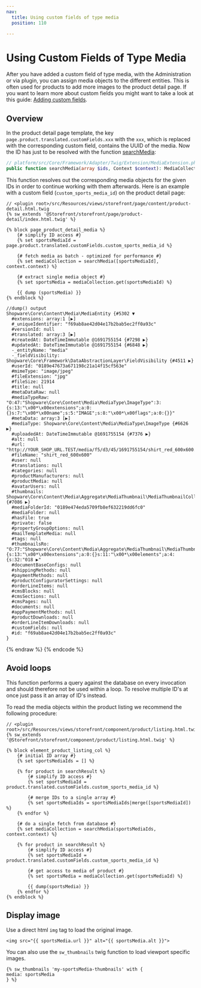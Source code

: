 ```yaml
---
nav:
  title: Using custom fields of type media
  position: 110

---
```


# Using Custom Fields of Type Media

After you have added a custom field of type media, with the Administration or via plugin, you can assign media objects to the different entities. This is often used for products to add more images to the product detail page. If you want to learn more about custom fields you might want to take a look at this guide: [Adding custom fields](../framework/custom-field/add-custom-field).

## Overview

In the product detail page template, the key `page.product.translated.customFields.xxx` with the `xxx`, which is replaced with the corresponding custom field, contains the UUID of the media. Now the ID has just to be resolved with the function [searchMedia](https://github.com/shopware/platform/blob/v6.3.4.1/src/Core/Framework/Adapter/Twig/Extension/MediaExtension.php#L31-L45):

```php
// platform/src/Core/Framework/Adapter/Twig/Extension/MediaExtension.php
public function searchMedia(array $ids, Context $context): MediaCollection { ... }
```

This function resolves out the corresponding media objects for the given IDs in order to continue working with them afterwards. Here is an example with a custom field \(`custom_sports_media_id`\) on the product detail page:

```twig
// <plugin root>/src/Resources/views/storefront/page/content/product-detail.html.twig
{% sw_extends '@Storefront/storefront/page/product-detail/index.html.twig' %}

{% block page_product_detail_media %}
    {# simplify ID access #}
    {% set sportsMediaId = page.product.translated.customFields.custom_sports_media_id %}

    {# fetch media as batch - optimized for performance #}
    {% set mediaCollection = searchMedia([sportsMediaId], context.context) %}

    {# extract single media object #}
    {% set sportsMedia = mediaCollection.get(sportsMediaId) %}

    {{ dump (sportsMedia) }}
{% endblock %}
```

```text
//dump() output
Shopware\Core\Content\Media\MediaEntity {#5302 ▼
  #extensions: array:1 [▶]
  #_uniqueIdentifier: "f69ab8ae42d04e17b2bab5ec2ff0a93c"
  #versionId: null
  #translated: array:3 [▶]
  #createdAt: DateTimeImmutable @1691755154 {#7298 ▶}
  #updatedAt: DateTimeImmutable @1691755154 {#6848 ▶}
  -_entityName: "media"
  -_fieldVisibility: Shopware\Core\Framework\DataAbstractionLayer\FieldVisibility {#4511 ▶}
  #userId: "0189e47673a671198c21a14f15cf563e"
  #mimeType: "image/jpeg"
  #fileExtension: "jpg"
  #fileSize: 21914
  #title: null
  #metaDataRaw: null
  #mediaTypeRaw: "O:47:"Shopware\Core\Content\Media\MediaType\ImageType":3:{s:13:"\x00*\x00extensions";a:0:{}s:7:"\x00*\x00name";s:5:"IMAGE";s:8:"\x00*\x00flags";a:0:{}}"
  #metaData: array:3 [▶]
  #mediaType: Shopware\Core\Content\Media\MediaType\ImageType {#6626 ▶}
  #uploadedAt: DateTimeImmutable @1691755154 {#7376 ▶}
  #alt: null
  #url: "http://YOUR_SHOP_URL.TEST/media/f5/d3/45/1691755154/shirt_red_600x600.jpg"
  #fileName: "shirt_red_600x600"
  #user: null
  #translations: null
  #categories: null
  #productManufacturers: null
  #productMedia: null
  #avatarUsers: null
  #thumbnails: Shopware\Core\Content\Media\Aggregate\MediaThumbnail\MediaThumbnailCollection {#7086 ▶}
  #mediaFolderId: "0189e474eda5709fb8ef632219dd6fc0"
  #mediaFolder: null
  #hasFile: true
  #private: false
  #propertyGroupOptions: null
  #mailTemplateMedia: null
  #tags: null
  #thumbnailsRo: "O:77:"Shopware\Core\Content\Media\Aggregate\MediaThumbnail\MediaThumbnailCollection":2:{s:13:"\x00*\x00extensions";a:0:{}s:11:"\x00*\x00elements";a:4:{s:32:"018 ▶"
  #documentBaseConfigs: null
  #shippingMethods: null
  #paymentMethods: null
  #productConfiguratorSettings: null
  #orderLineItems: null
  #cmsBlocks: null
  #cmsSections: null
  #cmsPages: null
  #documents: null
  #appPaymentMethods: null
  #productDownloads: null
  #orderLineItemDownloads: null
  #customFields: null
  #id: "f69ab8ae42d04e17b2bab5ec2ff0a93c"
}
```

{% endraw %}
{% endcode %}

## Avoid loops

This function performs a query against the database on every invocation and should therefore not be used within a loop. To resolve multiple ID's at once just pass it an array of ID's instead.

To read the media objects within the product listing we recommend the following procedure:

```twig
// <plugin root>/src/Resources/views/storefront/component/product/listing.html.twig
{% sw_extends '@Storefront/storefront/component/product/listing.html.twig' %}

{% block element_product_listing_col %}
    {# initial ID array #}
    {% set sportsMediaIds = [] %}

    {% for product in searchResult %}
        {# simplify ID access #}
        {% set sportsMediaId = product.translated.customFields.custom_sports_media_id %}

        {# merge IDs to a single array #}
        {% set sportsMediaIds = sportsMediaIds|merge([sportsMediaId]) %}
    {% endfor %}

    {# do a single fetch from database #}
    {% set mediaCollection = searchMedia(sportsMediaIds, context.context) %}

    {% for product in searchResult %}
        {# simplify ID access #}
        {% set sportsMediaId = product.translated.customFields.custom_sports_media_id %}

        {# get access to media of product #}
        {% set sportsMedia = mediaCollection.get(sportsMediaId) %}

        {{ dump(sportsMedia) }}
    {% endfor %}
{% endblock %}
```

## Display image

Use a direct html `img` tag to load the original image.

```twig
<img src="{{ sportsMedia.url }}" alt="{{ sportsMedia.alt }}">
```

You can also use the `sw_thumbnails` twig function to load viewport specific images.

```twig
{% sw_thumbnails 'my-sportsMedia-thumbnails' with {
media: sportsMedia
} %}
```
